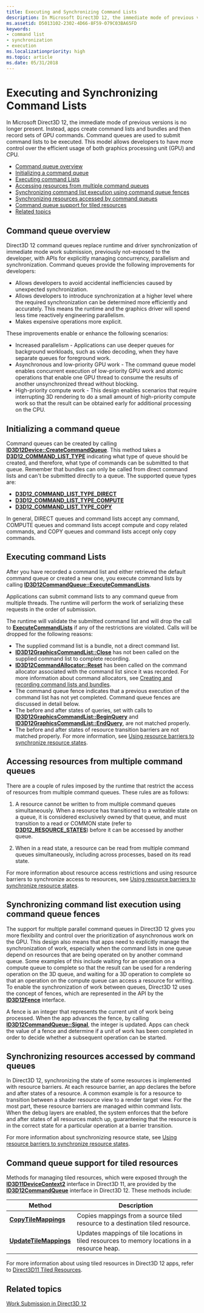 ```yaml
---
title: Executing and Synchronizing Command Lists
description: In Microsoft Direct3D 12, the immediate mode of previous versions is no longer present.
ms.assetid: D5013102-2302-4D66-8F59-079C03BA65FD
keywords:
- command list
- synchronization
- execution
ms.localizationpriority: high
ms.topic: article
ms.date: 05/31/2018
---
```


# Executing and Synchronizing Command Lists

In Microsoft Direct3D 12, the immediate mode of previous versions is no longer present. Instead, apps create command lists and bundles and then record sets of GPU commands. Command queues are used to submit command lists to be executed. This model allows developers to have more control over the efficient usage of both graphics processing unit (GPU) and CPU.

-   [Command queue overview](#command-queue-overview)
-   [Initializing a command queue](#initializing-a-command-queue)
-   [Executing command Lists](#executing-command-lists)
-   [Accessing resources from multiple command queues](#accessing-resources-from-multiple-command-queues)
-   [Synchronizing command list execution using command queue fences](#synchronizing-command-list-execution-using-command-queue-fences)
-   [Synchronizing resources accessed by command queues](#synchronizing-resources-accessed-by-command-queues)
-   [Command queue support for tiled resources](#command-queue-support-for-tiled-resources)
-   [Related topics](#related-topics)

## Command queue overview

Direct3D 12 command queues replace runtime and driver synchronization of immediate mode work submission, previously not-exposed to the developer, with APIs for explicitly managing concurrency, parallelism and synchronization. Command queues provide the following improvements for developers:

-   Allows developers to avoid accidental inefficiencies caused by unexpected synchronization.
-   Allows developers to introduce synchronization at a higher level where the required synchronization can be determined more efficiently and accurately. This means the runtime and the graphics driver will spend less time reactively engineering parallelism.
-   Makes expensive operations more explicit.

These improvements enable or enhance the following scenarios:

-   Increased parallelism - Applications can use deeper queues for background workloads, such as video decoding, when they have separate queues for foreground work.
-   Asynchronous and low-priority GPU work - The command queue model enables concurrent execution of low-priority GPU work and atomic operations that enable one GPU thread to consume the results of another unsynchronized thread without blocking.
-   High-priority compute work - This design enables scenarios that require interrupting 3D rendering to do a small amount of high-priority compute work so that the result can be obtained early for additional processing on the CPU.

## Initializing a command queue

Command queues can be created by calling [**ID3D12Device::CreateCommandQueue**](/windows/desktop/api/d3d12/nf-d3d12-id3d12device-createcommandqueue). This method takes a [**D3D12\_COMMAND\_LIST\_TYPE**](/windows/desktop/api/d3d12/ne-d3d12-d3d12_command_list_type) indicating what type of queue should be created, and therefore, what type of commands can be submitted to that queue. Remember that bundles can only be called from direct command lists and can't be submitted directly to a queue. The supported queue types are:

-   [**D3D12\_COMMAND\_LIST\_TYPE\_DIRECT**](/windows/desktop/api/d3d12/ne-d3d12-d3d12_command_list_type)
-   [**D3D12\_COMMAND\_LIST\_TYPE\_COMPUTE**](/windows/desktop/api/d3d12/ne-d3d12-d3d12_command_list_type)
-   [**D3D12\_COMMAND\_LIST\_TYPE\_COPY**](/windows/desktop/api/d3d12/ne-d3d12-d3d12_command_list_type)

In general, DIRECT queues and command lists accept any command, COMPUTE queues and command lists accept compute and copy related commands, and COPY queues and command lists accept only copy commands.

## Executing command Lists

After you have recorded a command list and either retrieved the default command queue or created a new one, you execute command lists by calling [**ID3D12CommandQueue::ExecuteCommandLists**](/windows/desktop/api/d3d12/nf-d3d12-id3d12commandqueue-executecommandlists).

Applications can submit command lists to any command queue from multiple threads. The runtime will perform the work of serializing these requests in the order of submission.

The runtime will validate the submitted command list and will drop the call to [**ExecuteCommandLists**](/windows/desktop/api/d3d12/nf-d3d12-id3d12commandqueue-executecommandlists) if any of the restrictions are violated. Calls will be dropped for the following reasons:

-   The supplied command list is a bundle, not a direct command list.
-   [**ID3D12GraphicsCommandList::Close**](/windows/desktop/api/d3d12/nf-d3d12-id3d12graphicscommandlist-close) has not been called on the supplied command list to complete recording.
-   [**ID3D12CommandAllocator::Reset**](/windows/desktop/api/d3d12/nf-d3d12-id3d12commandallocator-reset) has been called on the command allocator associated with the command list since it was recorded. For more information about command allocators, see [Creating and recording command lists and bundles](recording-command-lists-and-bundles.md).
-   The command queue fence indicates that a previous execution of the command list has not yet completed. Command queue fences are discussed in detail below.
-   The before and after states of queries, set with calls to [**ID3D12GraphicsCommandList::BeginQuery**](/windows/desktop/api/d3d12/nf-d3d12-id3d12graphicscommandlist-beginquery) and [**ID3D12GraphicsCommandList::EndQuery**](/windows/desktop/api/d3d12/nf-d3d12-id3d12graphicscommandlist-endquery), are not matched properly.
-   The before and after states of resource transition barriers are not matched properly. For more information, see [Using resource barriers to synchronize resource states](using-resource-barriers-to-synchronize-resource-states-in-direct3d-12.md).

## Accessing resources from multiple command queues

There are a couple of rules imposed by the runtime that restrict the access of resources from multiple command queues. These rules are as follows:

1. A resource cannot be written to from multiple command queues simultaneously. When a resource has transitioned to a writeable state on a queue, it is considered exclusively owned by that queue, and must transition to a read or COMMON state (refer to [**D3D12_RESOURCE_STATES**](/windows/desktop/api/d3d12/ne-d3d12-d3d12_resource_states)) before it can be accessed by another queue.

2. When in a read state, a resource can be read from multiple command queues simultaneously, including across processes, based on its read state.

For more information about resource access restrictions and using resource barriers to synchronize access to resources, see [Using resource barriers to synchronize resource states](using-resource-barriers-to-synchronize-resource-states-in-direct3d-12.md).

## Synchronizing command list execution using command queue fences

The support for multiple parallel command queues in Direct3D 12 gives you more flexibility and control over the prioritization of asynchronous work on the GPU. This design also means that apps need to explicitly manage the synchronization of work, especially when the command lists in one queue depend on resources that are being operated on by another command queue. Some examples of this include waiting for an operation on a compute queue to complete so that the result can be used for a rendering operation on the 3D queue, and waiting for a 3D operation to complete so that an operation on the compute queue can access a resource for writing. To enable the synchronization of work between queues, Direct3D 12 uses the concept of fences, which are represented in the API by the [**ID3D12Fence**](/windows/desktop/api/d3d12/nn-d3d12-id3d12fence) interface.

A fence is an integer that represents the current unit of work being processed. When the app advances the fence, by calling [**ID3D12CommandQueue::Signal**](/windows/desktop/api/d3d12/nf-d3d12-id3d12commandqueue-signal), the integer is updated. Apps can check the value of a fence and determine if a unit of work has been completed in order to decide whether a subsequent operation can be started.

## Synchronizing resources accessed by command queues

In Direct3D 12, synchronizing the state of some resources is implemented with resource barriers. At each resource barrier, an app declares the before and after states of a resource. A common example is for a resource to transition between a shader resource view to a render target view. For the most part, these resource barriers are managed within command lists. When the debug layers are enabled, the system enforces that the before and after states of all resources match up, guaranteeing that the resource is in the correct state for a particular operation at a barrier transition.

For more information about synchronizing resource state, see [Using resource barriers to synchronize resource states](using-resource-barriers-to-synchronize-resource-states-in-direct3d-12.md).

## Command queue support for tiled resources

Methods for managing tiled resources, which were exposed through the [**ID3D11DeviceContext2**](/windows/desktop/api/d3d11_2/nn-d3d11_2-id3d11devicecontext2) interface in Direct3D 11, are provided by the [**ID3D12CommandQueue**](/windows/desktop/api/d3d12/nn-d3d12-id3d12commandqueue) interface in Direct3D 12. These methods include:



| Method                                                              | Description                                                                                              |
|---------------------------------------------------------------------|----------------------------------------------------------------------------------------------------------|
| [**CopyTileMappings**](/windows/desktop/api/d3d12/nf-d3d12-id3d12commandqueue-copytilemappings)     | Copies mappings from a source tiled resource to a destination tiled resource.<br/>                 |
| [**UpdateTileMappings**](/windows/desktop/api/d3d12/nf-d3d12-id3d12commandqueue-updatetilemappings) | Updates mappings of tile locations in tiled resources to memory locations in a resource heap.<br/> |



 

For more information about using tiled resources in Direct3D 12 apps, refer to [Direct3D11 Tiled Resources](/windows/desktop/direct3d11/tiled-resources).

## Related topics

<dl> <dt>

[Work Submission in Direct3D 12](command-queues-and-command-lists.md)
</dt> </dl>

 

